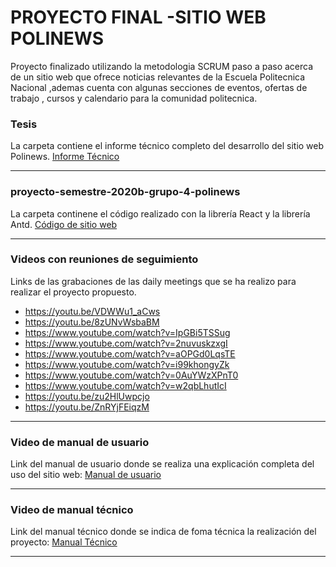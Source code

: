 
#  PROYECTO FINAL -SITIO WEB POLINEWS 

Proyecto finalizado utilizando la metodologia SCRUM paso a paso acerca de un sitio web que ofrece noticias relevantes de la Escuela Politecnica Nacional ,ademas cuenta con algunas secciones de eventos, ofertas de trabajo , cursos y calendario para la comunidad politecnica.


### Tesis
La carpeta contiene el informe técnico completo del desarrollo del sitio web Polinews.
[Informe Técnico](https://github.com/NathalyBermeo97/FDDS_PROYECTOFINAL/tree/main/Tesis)

------------



### proyecto-semestre-2020b-grupo-4-polinews
La carpeta continene el código realizado con la librería React y la librería Antd.
[Código de sitio web](https://github.com/NathalyBermeo97/FDDS_PROYECTOFINAL/tree/main/proyecto-semestre-2020b-grupo-4-polinews-pagina-de-noticias-f9d6ec9c8f6b9f05ed1842495f9efb8c5bff805a/poli-news)

------------




### Videos con reuniones de seguimiento
Links de las grabaciones de las daily meetings que se ha realizo para realizar el proyecto propuesto.
- https://youtu.be/VDWWu1_aCws
- https://youtu.be/8zUNvWsbaBM
- https://www.youtube.com/watch?v=IpGBi5TSSug
- https://www.youtube.com/watch?v=2nuvuskzxgI
- https://www.youtube.com/watch?v=aOPGd0LqsTE
- https://www.youtube.com/watch?v=i99khongyZk
- https://www.youtube.com/watch?v=0AuYWzXPnT0
- https://www.youtube.com/watch?v=w2qbLhutIcI
- https://youtu.be/zu2HlUwpcjo
- https://youtu.be/ZnRYjFEiqzM

------------



### Video de manual de usuario
Link del manual de usuario donde se realiza una explicación completa del uso del sitio web: 
[Manual de usuario](https://youtu.be/IdJoBydX4Vc)

------------



### Video de manual técnico
Link del manual técnico donde se indica de foma técnica la realización del proyecto: 
[Manual Técnico](https://youtu.be/IdJoBydX4Vc)

------------




